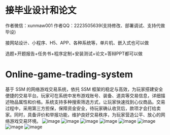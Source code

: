 # 接毕业设计和论文
作者微信：xunmaw001  作者QQ：2223505639(支持修改、部署调试、支持代做毕设)

接网站设计、小程序、H5、APP、各种系统等，单片机、嵌入式也可以做

选题+开题报告+任务书+程序定制+安装测试+论文+答辩PPT都可以做
# Online-game-trading-system
基于 SSM 的网络游戏交易系统，依托 SSM 框架的稳定与高效，为玩家搭建安全便捷的交易平台。玩家可在系统中发布游戏账号、装备、道具等交易信息，详细描述物品属性和价格。系统支持多种搜索筛选方式，让玩家快速找到心仪商品。交易过程中，采用第三方担保，保障资金安全，待玩家确认收货后，款项才会打给卖家。同时，具备评价和举报功能，维护良好交易秩序，为玩家营造公平、放心的网络游戏交易环境。 
![image](https://github.com/user-attachments/assets/bb4c6c33-8f7c-4e68-bc83-082dfd0f29c3)
![image](https://github.com/user-attachments/assets/80def43e-0810-4afa-a3e6-66fc91fa0f78)
![image](https://github.com/user-attachments/assets/cc9e6dee-aa73-45cb-a123-b81c6a8ceed9)
![image](https://github.com/user-attachments/assets/83bbb7f5-4bd2-4614-a57f-bebd68990024)
![image](https://github.com/user-attachments/assets/8ce152fc-ebc3-42cd-98bf-8c44b1e759d5)
![image](https://github.com/user-attachments/assets/80aff9bf-0178-44a6-9e6e-bb28b5ddec70)
![image](https://github.com/user-attachments/assets/06ba7d36-bbc9-4579-bde5-f657f0449c67)
![image](https://github.com/user-attachments/assets/cf83f45b-c9de-460e-8468-6d504c2619f1)
